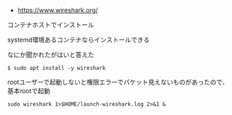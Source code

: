 - https://www.wireshark.org/

コンテナホストでインストール

systemd環境あるコンテナならインストールできる

なにか聞かれたがはいと答えた

```
$ sudo apt install -y wireshark
```

rootユーザーで起動しないと権限エラーでパケット見えないものがあったので、基本rootで起動

```
sudo wireshark 1>$HOME/launch-wireshark.log 2>&1 &
```
